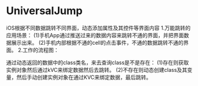 # UniversalJump
iOS根据不同数据跳转不同界面，动态添加属性及其控件等界面内容
1.万能跳转的应用场景：
(1)手机App通过推送过来的数据内容来跳转不通的界面，并把界面数据展示出来。
(2)手机内部根据不通的cell的点击事件，不通的数据跳转不通的界面。
2.工作的流程图：

通过动态返回的数据中的class类名，来去查询class是不是存在：
(1)存在则获取实例对象然后通过kVC来绑定数据然后去跳转。
(2)不存在则动态创建class及其变量，然后手动创建实例对象在通过KVC来绑定数据，最后跳转。
